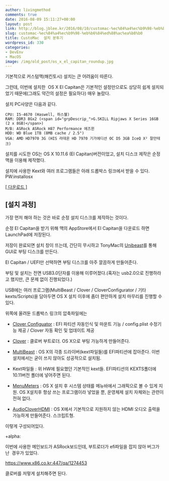```yaml
---
author: livingmethod
comments: true
date: 2016-08-09 15:11:27+00:00
layout: post
link: http://blog.jblee.kr/2016/08/10/customac-%ec%84%a4%ec%b9%98-%eb%b6%84%ed%88%ac%ea%b8%b0/
slug: customac-%ec%84%a4%ec%b9%98-%eb%b6%84%ed%88%ac%ea%b8%b0
title: CustoMac  설치 분투기
wordpress_id: 330
categories:
- DevEnv
- MacOS
image: /img/old_post/os_x_el_capitan_roundup.jpg
---
```


기본적으로 커스텀맥(해킨토시) 설치는 큰 어려움이 따른다.

그런데, 이번에 설치한  OS X El Capitan은 기본적인 설정만으로도 상당히 쉽게 설치되었기 때문에(그래도 약간의 설정은 필요하다) 매우 놀랐다.

설치 PC사양은 다음과 같다.

    
    CPU: I5-4670 (Haswell, 하스웰)
    RAM: DDR3 8Gx2 (<span id="grpDescrip_">G.SKILL Ripjaws X Series 16GB (2 x 8GB)</span>)
    M/B: ASRock ASRock H87 Performance 에즈윈
    HDD: WD Blue 1TB (8MB cache / 2.5")
    VGA: AMD HD7970 3G (HIS 라데온 HD 7970 기가에디션 OC D5 3GB IceQ X² 잘만테크)


설치를 시도한 OS는 OS X 10.11.6 (El Capitan)버전이었고, 설치 디스크 제작은 순정 맥을 이용해 제작했다.

설치에 사용한 Kext와 여러 프로그램들은 아래 드롭박스 링크에서 받을 수 있다. PW:installosx

[[ 다운로드 ]](https://www.dropbox.com/s/adcn375wywotkxm/InstallOSX.zip?dl=0)




## [설치 과정]


가장 먼저 해야 하는 것은 바로 순정 설치 디스크를 제작하는 것이다.

순정 El Capitan을 받기 위해 맥의 AppStore에서 El Capitan을 다운로드 하면 LaunchPad에 저장된다.

저장이 완료되면 설치 창이 뜨는데, 간단히 무시하고 TonyMac의 [Unibeast](http://tonymacx86.com/resources/unibeast-6-2-0.314/)를 통해 GUI로 부팅 디스크를 만든다.

El Capitan / UEFI만 선택하면 부팅 디스크를 아주 깔끔하게 만들어준다.

부팅 및 설치는 전면 USB3.0단자를 이용해 이루어졌다.(혹자는 usb2.0으로 진행하라고 했지만, 큰 문제 없이 진행되었다.)

USB에는 여러 프로그램(MultiBeast / Clover / CloverConfigurator / 기타 kexts/Scripts)을 담아두면 OS X 설치 이후에 좀더 편안하게 설치 마무리를 진행할 수 있다.

위쪽에 올려둔 드롭박스 링크의 압축파일에는



	
  * [Clover Configuator](http://mackie100projects.altervista.org/download-clover-configurator) : EFI 파티션 자동인식 및 마운트 기능 / config.plist 수정기능 제공 / Clover 자동 확인 및 업데이트 제공

	
  * [Clover](https://sourceforge.net/projects/cloverefiboot/) : 클로버 부트로더. OS X으로 부팅 가능하게 만들어준다.

	
  * [MultiBeast](http://tonymacx86.com/resources/multibeast-el-capitan-8-2-3.319/) : OS X의 각종 드라이버(kext파일들)를 EFI파티션에 잡아준다. 이번설치에서는 굳이 쓰지 않아도 성공적으로 설치됨.

	
  * Kext파일들 : 위 HW에 필요했던 기본적인 kext들. EFI파티션의 KEXTS폴더에 10.11버전 폴더에 넣어주면 된다.

	
  * [MenuMeters](http://member.ipmu.jp/yuji.tachikawa/MenuMetersElCapitan/) : OS X 설치 후 시스템 상태를 메뉴바에서 그래픽으로 볼 수 있게 지원. OS X설치후 항상 쓰는 프로그램이라 넣었을 뿐, 운영체제 설치 자체와는 관련이 전혀 없다.

	
  * [AudioCloverHDMI](https://github.com/toleda/audio_CloverHDMI) : OS X에서 기본적으로 지원하지 않는 HDMI 오디오 출력을 가능하게 만들어준다. 스크립트형.


이렇게 구성되어있다.

+alpha:

이번에 사용한 메인보드가 ASRock보드인데, 부트로더가 efi파일을 잡지 않아 버그가 난  경우가 있었다.

https://www.x86.co.kr:447/qa/1274453

클로버를 저렇게 설치해주면 된다.

